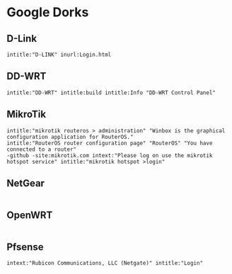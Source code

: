 # Google Dorks

## D-Link

```
intitle:"D-LINK" inurl:Login.html
```

## DD-WRT

```
intitle:"DD-WRT" intitle:build intitle:Info "DD-WRT Control Panel"
```

## MikroTik

```
intitle:"mikrotik routeros > administration" "Winbox is the graphical configuration application for RouterOS."
intitle:"RouterOS router configuration page" "RouterOS" "You have connected to a router"
-github -site:mikrotik.com intext:"Please log on use the mikrotik hotspot service" intitle:"mikrotik hotspot >login"
```

## NetGear

```

```

## OpenWRT

```

```

## Pfsense

```
intext:"Rubicon Communications, LLC (Netgate)" intitle:"Login"
```